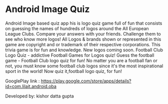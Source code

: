 Android Image Quiz
================

Android  Image based quiz app
his is logo quiz game full of fun that consists on guessing the names of hundreds of logos around the All European League Clubs. Compare your answers with your friends. Challenge them to see who know more logos!
All Logos & brands shown or represented in this game are copyright and or trademark of their respective corporations. This trivia game is for fun and knowledge.
New logos coming soon.
Football Club Logo Quiz - addictive Football Games for Logos quiz!
Guess the football game - Football Club logo quiz for fun!
No matter you are a football fan or not, you must know some football club logos since it's the most inspirational sport in the world! Now quiz it,football logo quiz, for fun!

GooglePlay link : https://play.google.com/store/apps/details?id=com.lilait.android.oba


Developed by: kishor datta gupta
